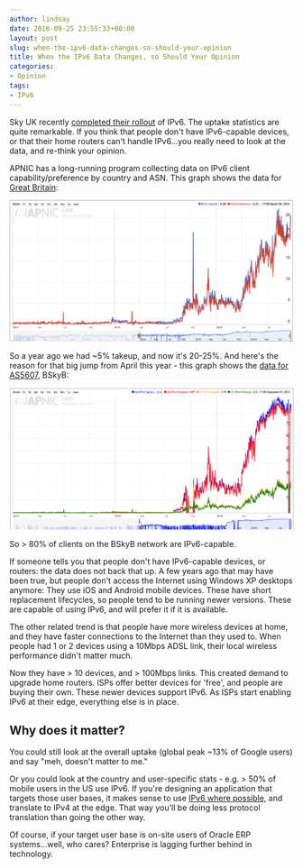 ```yaml
---
author: lindsay
date: 2016-09-25 23:55:33+00:00
layout: post
slug: when-the-ipv6-data-changes-so-should-your-opinion
title: When the IPv6 Data Changes, so Should Your Opinion
categories:
- Opinion
tags:
- IPv6
---
```


Sky UK recently [completed their rollout](https://corporate.sky.com/media-centre/news-page/2016/sky-completes-roll-out-of-ipv6-becoming-the-first-major-uk-internet-provider-to-future-proof-its-service-for-customers) of IPv6. The uptake statistics are quite remarkable. If you think that people don't have IPv6-capable devices, or that their home routers can't handle IPv6...you really need to look at the data, and re-think your opinion.

APNIC has a long-running program collecting data on IPv6 client capability/preference by country and ASN. This graph shows the data for [Great Britain](http://stats.labs.apnic.net/ipv6/GB):

[![ipv6_gb](/assets/2016/09/ipv6_gb.png)](http://stats.labs.apnic.net/ipv6/GB)

So a year ago we had ~5% takeup, and now it's 20-25%. And here's the reason for that big jump from April this year - this graph shows the [data for AS5607](http://stats.labs.apnic.net/ipv6/AS5607?c=GB&p=1&v=1&w=1&x=1), BSkyB:

[![ipv6_bskyb](/assets/2016/09/ipv6_bskyb.png)](http://stats.labs.apnic.net/ipv6/AS5607?c=GB&p=1&v=1&w=1&x=1)

So > 80% of clients on the BSkyB network are IPv6-capable.

If someone tells you that people don't have IPv6-capable devices, or routers: the data does not back that up. A few years ago that may have been true, but people don't access the Internet using Windows XP desktops anymore: They use iOS and Android mobile devices. These have short replacement lifecycles, so people tend to be running newer versions. These are capable of using IPv6, and will prefer it if it is available.

The other related trend is that people have more wireless devices at home, and they have faster connections to the Internet than they used to. When people had 1 or 2 devices using a 10Mbps ADSL link, their local wireless performance didn't matter much.

Now they have > 10 devices, and > 100Mbps links. This created demand to upgrade home routers. ISPs offer better devices for 'free', and people are buying their own. These newer devices support IPv6. As ISPs start enabling IPv6 at their edge, everything else is in place.

## Why does it matter?

You could still look at the overall uptake (global peak ~13% of Google users) and say "meh, doesn't matter to me."

Or you could look at the country and user-specific stats - e.g. > 50% of mobile users in the US use IPv6. If you're designing an application that targets those user bases, it makes sense to use [IPv6 where possible,](http://blog.ipspace.net/2016/07/and-this-is-how-you-build-ipv6-only.html) and translate to IPv4 at the edge. That way you'll be doing less protocol translation than going the other way.

Of course, if your target user base is on-site users of Oracle ERP systems...well, who cares? Enterprise is lagging further behind in technology.
